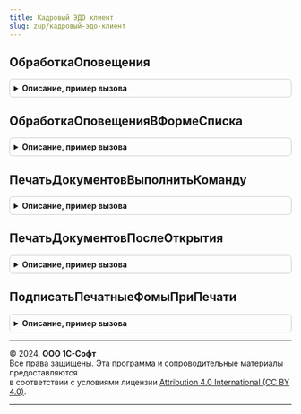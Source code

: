 ```yaml
---
title: Кадровый ЭДО клиент
slug: zup/кадровый-эдо-клиент
---
```



## ОбработкаОповещения
<details style="margin: 1em 0; padding: 0.5em; border: 1px solid #ccc; border-radius: 6px;">

<summary style="font-weight: bold; cursor: pointer;">Описание, пример вызова</summary>

```bsl

// Выполняет обработку оповещения о записи печатных форм объектов, обновляет
// информацию о блокировке.
//
// Параметры:
//  УправляемаяФорма - УправляемаяФорма
//  ИмяСобытия       - Строка
//   Параметр        - Произвольный - См. описание одноименного параметра в синтакс-помощнике
//                      "ФормаКлиентскогоПриложения.ОбработкаОповещения".
//   Источник        - Произвольный - См. описание одноименного параметра в синтакс-помощнике
//                      "ФормаКлиентскогоПриложения.ОбработкаОповещения".
//
Процедура ОбработкаОповещения(УправляемаяФорма, ИмяСобытия, Параметр, Источник) Экспорт
```

Пример вызова
```bsl
КадровыйЭДОКлиент.ОбработкаОповещения(УправляемаяФорма, ИмяСобытия, Параметр, Источник) 
```
</details>

## ОбработкаОповещенияВФормеСписка
<details style="margin: 1em 0; padding: 0.5em; border: 1px solid #ccc; border-radius: 6px;">

<summary style="font-weight: bold; cursor: pointer;">Описание, пример вызова</summary>

```bsl

// Обновляет подключаемые команды в форме списка при обработке оповещения о записи печатных форм.
//
// Параметры:
//  УправляемаяФорма - УправляемаяФорма
//  ИмяСобытия       - Строка
//  Параметр         - Произвольный - См. описание одноименного параметра в синтакс-помощнике
//                      "ФормаКлиентскогоПриложения.ОбработкаОповещения".
//  Источник         - Произвольный - См. описание одноименного параметра в синтакс-помощнике
//                      "ФормаКлиентскогоПриложения.ОбработкаОповещения".
//
Процедура ОбработкаОповещенияВФормеСписка(УправляемаяФорма, ИмяСобытия, Параметр, Источник) Экспорт
```

Пример вызова
```bsl
КадровыйЭДОКлиент.ОбработкаОповещенияВФормеСписка(УправляемаяФорма, ИмяСобытия, Параметр, Источник) 
```
</details>

## ПечатьДокументовВыполнитьКоманду
<details style="margin: 1em 0; padding: 0.5em; border: 1px solid #ccc; border-radius: 6px;">

<summary style="font-weight: bold; cursor: pointer;">Описание, пример вызова</summary>

```bsl

// СтандартныеПодсистемы.УправлениеПечатью

// См. УправлениеПечатьюКлиентПереопределяемый.ПечатьДокументовВыполнитьКоманду
//
Процедура ПечатьДокументовВыполнитьКоманду(Форма, Команда, ПродолжитьВыполнениеНаСервере, ДополнительныеПараметры) Экспорт
```

Пример вызова
```bsl
КадровыйЭДОКлиент.ПечатьДокументовВыполнитьКоманду(Форма, Команда, ПродолжитьВыполнениеНаСервере, ДополнительныеПараметры) 
```
</details>

## ПечатьДокументовПослеОткрытия
<details style="margin: 1em 0; padding: 0.5em; border: 1px solid #ccc; border-radius: 6px;">

<summary style="font-weight: bold; cursor: pointer;">Описание, пример вызова</summary>

```bsl

// См. УправлениеПечатьюКлиентПереопределяемый.ПечатьДокументовПослеОткрытия
Процедура ПечатьДокументовПослеОткрытия(Форма) Экспорт
```

Пример вызова
```bsl
КадровыйЭДОКлиент.ПечатьДокументовПослеОткрытия(Форма) 
```
</details>

## ПодписатьПечатныеФомыПриПечати
<details style="margin: 1em 0; padding: 0.5em; border: 1px solid #ccc; border-radius: 6px;">

<summary style="font-weight: bold; cursor: pointer;">Описание, пример вызова</summary>

```bsl

// Конец СтандартныеПодсистемы.УправлениеПечатью

// Выполняет подписание печатных форм, выведенных в общую форму ПечатьДокументов.
//
// Параметры:
//  УправляемаяФорма              - УправляемаяФорма, общая форма ПечатьДокументов
//  ЦельПодписания                - ПеречислениеСсылка.ДействияСФайламиДокументовКЭДО
//  ДанныеСертификатовОрганизаций - Соответсвие
//										* Ключ     - Организация
//										* Значение - Массив, ссылок на
//											- СправочникСсылка.СертификатыКлючейЭлектроннойПодписиИШифрования
//											- СправочникСсылка.Пользователи
//
Процедура ПодписатьПечатныеФомыПриПечати(УправляемаяФорма, ЦельПодписания, НастройкиПодписания = Неопределено) Экспорт
```

Пример вызова
```bsl
КадровыйЭДОКлиент.ПодписатьПечатныеФомыПриПечати(УправляемаяФорма, ЦельПодписания, НастройкиПодписания);
```
</details>

---

© 2024, **ООО 1С-Софт**  
Все права защищены. Эта программа и сопроводительные материалы предоставляются  
в соответствии с условиями лицензии [Attribution 4.0 International (CC BY 4.0)](https://creativecommons.org/licenses/by/4.0/legalcode).

---
